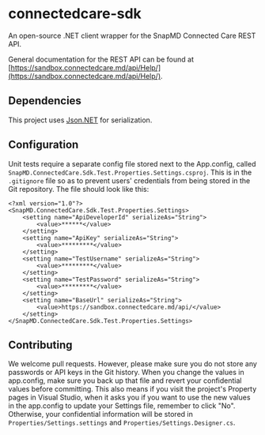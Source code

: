 # connectedcare-sdk

An open-source .NET client wrapper for the SnapMD Connected Care REST API.

General documentation for the REST API can be found at [https://sandbox.connectedcare.md/api/Help/](https://sandbox.connectedcare.md/api/Help/).

## Dependencies

This project uses [Json.NET](https://github.com/JamesNK/Newtonsoft.Json) for serialization.

## Configuration

Unit tests require a separate config file stored next to the App.config, called `SnapMD.ConnectedCare.Sdk.Test.Properties.Settings.csproj`. This is in the `.gitignore` file so as to prevent users' credentials from being stored in the Git repository. The file should look like this:

    <?xml version="1.0"?>
    <SnapMD.ConnectedCare.Sdk.Test.Properties.Settings>
        <setting name="ApiDeveloperId" serializeAs="String">
            <value>******</value>
        </setting>
        <setting name="ApiKey" serializeAs="String">
            <value>*********</value>
        </setting>
        <setting name="TestUsername" serializeAs="String">
            <value>*********</value>
        </setting>
        <setting name="TestPassword" serializeAs="String">
            <value>*********</value>
        </setting>
        <setting name="BaseUrl" serializeAs="String">
            <value>https://sandbox.connectedcare.md/api/</value>
        </setting>
    </SnapMD.ConnectedCare.Sdk.Test.Properties.Settings>


## Contributing

We welcome pull requests. However, please make sure you do not store any passwords or API keys in the Git history. When you change the values in app.config, make sure you back up that file and revert your confidential values before committing. This also means if you visit the project's Property pages in Visual Studio, when it asks you if you want to use the new values in the app.config to update your Settings file, remember to click "No". Otherwise, your confidential information will be stored in `Properties/Settings.settings` and `Properties/Settings.Designer.cs`.
